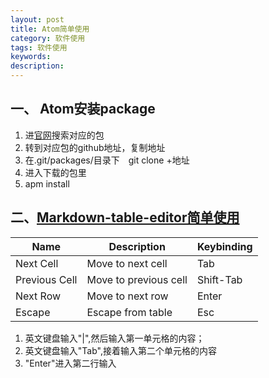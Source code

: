 ```yaml
---
layout: post
title: Atom简单使用
category: 软件使用
tags: 软件使用
keywords:
description:
---
```


## 一、 Atom安装package
  1. 进[官网](https://atom.io/packages)搜索对应的包
  2. 转到对应包的github地址，复制地址
  3. 在.git/packages/目录下　git clone +地址
  4. 进入下载的包里
  5. apm install

## 二、[Markdown-table-editor简单使用][1]

|     Name      |      Description      | Keybinding |
| ------------- | --------------------- | ---------- |
| Next Cell     | Move to next cell     | Tab      |
| Previous Cell | Move to previous cell | Shift-Tab  |
| Next Row      | Move to next row      | Enter      |
| Escape        | Escape from table     | Esc     |

1. 英文键盘输入"|",然后输入第一单元格的内容；
2. 英文键盘输入"Tab",接着输入第二个单元格的内容
3. "Enter"进入第二行输入

[1]: https://atom.io/packages/markdown-table-editor
